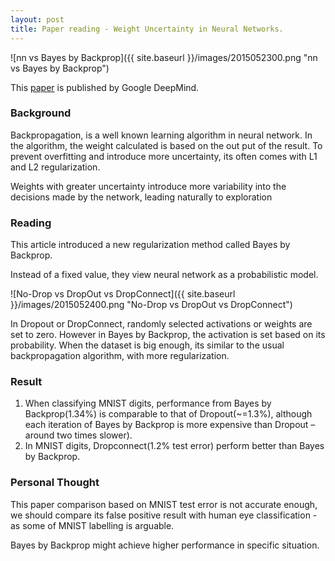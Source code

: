 ```yaml
---
layout: post
title: Paper reading - Weight Uncertainty in Neural Networks.
---
```


![nn vs Bayes by Backprop]({{ site.baseurl }}/images/2015052300.png "nn vs Bayes by Backprop")

This [paper](http://arxiv.org/pdf/1505.05424.pdf) is published by Google DeepMind. 

### Background

Backpropagation, is a well known learning algorithm in neural network. In the algorithm, 
the weight calculated is based on the out put of the result. To prevent overfitting and 
introduce more uncertainty, its often comes with L1 and L2 regularization.

Weights with greater uncertainty introduce more variability into the decisions made by the
network, leading naturally to exploration

### Reading

This article introduced a new regularization method called Bayes by Backprop.

Instead of a fixed value, they view neural network as a probabilistic model.

![No-Drop vs DropOut vs DropConnect]({{ site.baseurl }}/images/2015052400.png "No-Drop vs DropOut vs DropConnect")

In Dropout or DropConnect, randomly selected activations or weights are set to zero. However in
Bayes by Backprop, the activation is set based on its probability. When the dataset is big enough, 
its similar to the usual backpropagation algorithm, with more regularization.

### Result

1. When classifying MNIST digits, performance from Bayes by Backprop(1.34%) is comparable to that of
Dropout(~=1.3%), although each iteration of Bayes by Backprop is more expensive than Dropout –
around two times slower).
2. In MNIST digits, Dropconnect(1.2% test error) perform better than Bayes by Backprop.

### Personal Thought

This paper comparison based on MNIST test error is not accurate enough, we should compare its false
positive result with human eye classification - as some of MNIST labelling is arguable.

Bayes by Backprop might achieve higher performance in specific situation. 